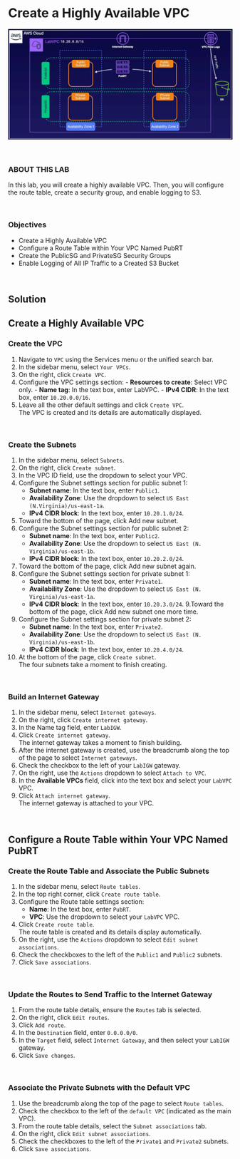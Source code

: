 # Create a Highly Available VPC

![](../../img/ChallengeLab-3.png)

<br>

### ABOUT THIS LAB
In this lab, you will create a highly available VPC. Then, you will configure the route table, create a security group, and enable logging to S3.

<br>

### Objectives
- Create a Highly Available VPC
- Configure a Route Table within Your VPC Named PubRT
- Create the PublicSG and PrivateSG Security Groups
- Enable Logging of All IP Traffic to a Created S3 Bucket

<br>

## Solution
## Create a Highly Available VPC
### Create the VPC
1. Navigate to `VPC` using the Services menu or the unified search bar.
2. In the sidebar menu, select `Your VPCs`.
3. On the right, click `Create VPC`.
4. Configure the VPC settings section:
       - **Resources to create**: Select VPC only.
       - **Name tag**: In the text box, enter LabVPC.
       - **IPv4 CIDR**: In the text box, enter `10.20.0.0/16`.
5. Leave all the other default settings and click `Create VPC`.<br>The VPC is created and its details are automatically displayed.

<br>

### Create the Subnets
1. In the sidebar menu, select `Subnets`.
2. On the right, click `Create subnet`.
3. In the VPC ID field, use the dropdown to select your VPC.
4. Configure the Subnet settings section for public subnet 1:
    - **Subnet name**: In the text box, enter `Public1`.
    - **Availability Zone**: Use the dropdown to select `US East (N.Virginia)/us-east-1a`.
    - **IPv4 CIDR block**: In the text box, enter `10.20.1.0/24`.
5. Toward the bottom of the page, click Add new subnet.
6. Configure the Subnet settings section for public subnet 2:
    - **Subnet name**: In the text box, enter `Public2`.
    - **Availability Zone**: Use the dropdown to select `US East (N. Virginia)/us-east-1b`.
    - **IPv4 CIDR block**: In the text box, enter `10.20.2.0/24`.
7. Toward the bottom of the page, click Add new subnet again.
8. Configure the Subnet settings section for private subnet 1:
    - **Subnet name**: In the text box, enter `Private1`.
    - **Availability Zone**: Use the dropdown to select `US East (N. Virginia)/us-east-1a`.
    - **IPv4 CIDR block**: In the text box, enter `10.20.3.0/24`.
9.Toward the bottom of the page, click Add new subnet one more time.
10. Configure the Subnet settings section for private subnet 2:
    - **Subnet name**: In the text box, enter `Private2`.
    - **Availability Zone**: Use the dropdown to select `US East (N. Virginia)/us-east-1b`.
    - **IPv4 CIDR block**: In the text box, enter `10.20.4.0/24`.
11. At the bottom of the page, click `Create subnet`.<br>The four subnets take a moment to finish creating.

<br>

### Build an Internet Gateway
1. In the sidebar menu, select `Internet gateways`.
2. On the right, click `Create internet gateway`.
3. In the Name tag field, enter `LabIGW`.
4. Click `Create internet gateway`.<br>The internet gateway takes a moment to finish building.
5. After the internet gateway is created, use the breadcrumb along the top of the page to select `Internet gateways`.
6. Check the checkbox to the left of your `LabIGW` gateway.
7. On the right, use the `Actions` dropdown to select `Attach to VPC`.
8. In the **Available VPCs** field, click into the text box and select your `LabVPC` VPC.
9. Click `Attach internet gateway`.<br>The internet gateway is attached to your VPC.

<br>

## Configure a Route Table within Your VPC Named PubRT
### Create the Route Table and Associate the Public Subnets
1. In the sidebar menu, select `Route tables`.
2. In the top right corner, click `Create route table`.
3. Configure the Route table settings section:
    - **Name**: In the text box, enter `PubRT`.
    - **VPC**: Use the dropdown to select your `LabVPC` VPC.
4. Click `Create route table`.<br>The route table is created and its details display automatically.
5. On the right, use the `Actions` dropdown to select `Edit subnet associations`.
6. Check the checkboxes to the left of the `Public1` and `Public2` subnets.
7. Click `Save associations`.

<br>

### Update the Routes to Send Traffic to the Internet Gateway
1. From the route table details, ensure the `Routes` tab is selected.
2. On the right, click `Edit routes`.
3. Click `Add route`.
4. In the `Destination` field, enter `0.0.0.0/0`.
5. In the `Target` field, select `Internet Gateway`, and then select your `LabIGW` gateway.
6. Click `Save changes`.

<br>

### Associate the Private Subnets with the Default VPC
1. Use the breadcrumb along the top of the page to select `Route tables`.
2. Check the checkbox to the left of the `default VPC` (indicated as the main VPC).
3. From the route table details, select the `Subnet associations` tab.
4. On the right, click `Edit subnet associations`.
5. Check the checkboxes to the left of the `Private1` and `Private2` subnets.
6. Click `Save associations`.
